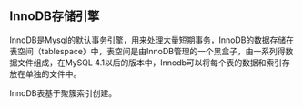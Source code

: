 ## InnoDB存储引擎

InnoDB是Mysql的默认事务引擎，用来处理大量短期事务，InnoDB的数据存储在表空间（tablespace）中，表空间是由InnoDB管理的一个黑盒子，由一系列得数据文件组成，在MySQL 4.1以后的版本中，Innodb可以将每个表的数据和索引存放在单独的文件中。

InnoDB表基于聚簇索引创建。

